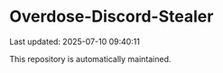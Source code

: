 # Overdose-Discord-Stealer

Last updated: 2025-07-10 09:40:11

This repository is automatically maintained.
